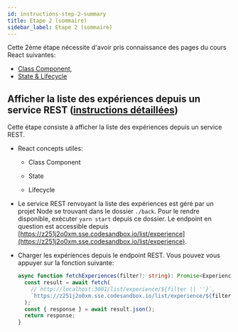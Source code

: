```yaml
---
id: instructions-step-2-summary
title: Etape 2 (sommaire)
sidebar_label: Etape 2 (sommaire)
---
```


Cette 2ème étape nécessite d'avoir pris connaissance des pages du cours React suivantes:

- [Class Component](../react-class-component),
- [State & Lifecycle](../react/react-state-and-lifecycle)

## Afficher la liste des expériences depuis un service REST ([instructions détaillées](./step-2-detailed.md))

Cette étape consiste à afficher la liste des expériences depuis un service REST.

- React concepts utiles:

  - Class Component

  - State

  - Lifecycle

- Le service REST renvoyant la liste des expériences est géré par un projet Node se trouvant dans le dossier `./back`. Pour le rendre disponible, exécuter `yarn start` depuis ce dossier. Le endpoint en question est accessible depuis [https://z251j2o0xm.sse.codesandbox.io/list/experience](https://z251j2o0xm.sse.codesandbox.io/list/experience).

- Charger les expériences depuis le endpoint REST. Vous pouvez vous appuyer sur la fonction suivante:

  ```typescript
  async function fetchExperiences(filter?: string): Promise<Experience[]> {
    const result = await fetch(
      //`http://localhost:3001/list/experience/${filter || ''}`,
      `https://z251j2o0xm.sse.codesandbox.io/list/experience/${filter || ''}`,
    );
    const { response } = await result.json();
    return response;
  }
  ```
